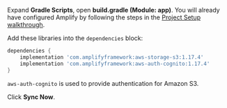 Expand **Gradle Scripts**, open **build.gradle (Module: app)**. You will already have configured Amplify by following the steps in the [Project Setup walkthrough](~/lib/project-setup/create-application.md).

Add these libraries into the `dependencies` block:
```groovy
dependencies {
    implementation 'com.amplifyframework:aws-storage-s3:1.17.4'
    implementation 'com.amplifyframework:aws-auth-cognito:1.17.4'
}
```

`aws-auth-cognito` is used to provide authentication for Amazon S3.

Click **Sync Now**.
